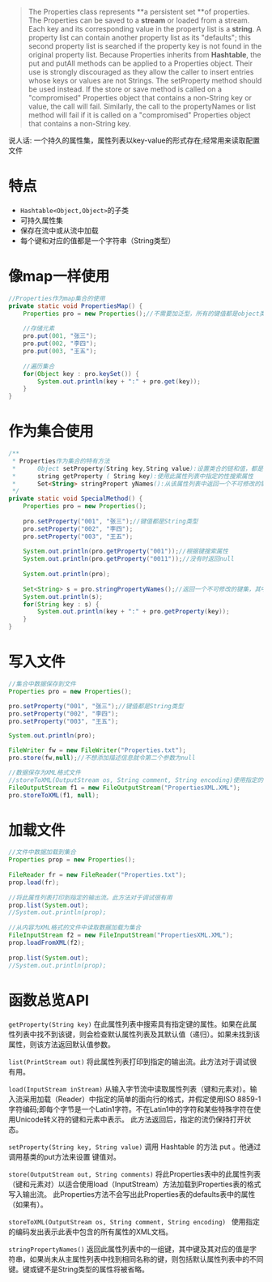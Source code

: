 > The Properties class represents **a persistent set **of properties. The Properties can be saved to a **stream** or loaded from a stream. Each key and its corresponding value in the property list is a **string**.
> A property list can contain another property list as its "defaults"; this second property list is searched if the property key is not found in the original property list.
> Because Properties inherits from **Hashtable**, the put and putAll methods can be applied to a Properties object. Their use is strongly discouraged as they allow the caller to insert entries whose keys or values are not Strings. The setProperty method should be used instead. If the store or save method is called on a "compromised" Properties object that contains a non-String key or value, the call will fail. Similarly, the call to the propertyNames or list method will fail if it is called on a "compromised" Properties object that contains a non-String key.

说人话: 一个持久的属性集，属性列表以key-value的形式存在;经常用来读取配置文件

# 特点

- `Hashtable<Object,Object>`的子类
- 可持久属性集
- 保存在流中或从流中加载
- 每个键和对应的值都是一个字符串（String类型）

# 像map一样使用
```java
//Properties作为map集合的使用
private static void PropertiesMap() {
	Properties pro = new Properties();//不需要加泛型，所有的键值都是object类型
	
	//存储元素
	pro.put(001, "张三");
	pro.put(002, "李四");
	pro.put(003, "王五");
	
	//遍历集合
	for(Object key : pro.keySet()) {
		System.out.println(key + ":" + pro.get(key));
	}
}
```

# 作为集合使用
```java
/**
 * Properties作为集合的特有方法
 * 		0bject setProperty(String key,String value):设置类合的链和值，都是String类型，底层调用Hashtable方法put
 * 		string getProperty ( String key):使用此属性列表中指定的性搜索属性
 * 		Set<String> stringPropert yNames():从该属性列表中返回一个不可修改的键集，其中键及其对应的值是字符串
 */
private static void SpecialMethod() {
	Properties pro = new Properties();
	
	pro.setProperty("001", "张三");//键值都是String类型
	pro.setProperty("002", "李四");
	pro.setProperty("003", "王五");
		
	System.out.println(pro.getProperty("001"));//根据键搜索属性
	System.out.println(pro.getProperty("0011"));//没有时返回null
	
	System.out.println(pro);
	
	Set<String> s = pro.stringPropertyNames();//返回一个不可修改的键集，其中键及其对应的值是字符串
	System.out.println(s);
	for(String key : s) {
		System.out.println(key + ":" + pro.getProperty(key));
	}
}
```

# 写入文件
```java
//集合中数据保存到文件
Properties pro = new Properties();

pro.setProperty("001", "张三");//键值都是String类型
pro.setProperty("002", "李四");
pro.setProperty("003", "王五");

System.out.println(pro);

FileWriter fw = new FileWriter("Properties.txt");
pro.store(fw,null);//不想添加描述信息就令第二个参数为null

//数据保存为XML格式文件
//storeToXML(OutputStream os, String comment, String encoding)使用指定的编码方式表示此表中包含的所有属性的XML文档
FileOutputStream f1 = new FileOutputStream("PropertiesXML.XML");
pro.storeToXML(f1, null);
```

# 加载文件
```java
//文件中数据加载到集合
Properties prop = new Properties();
	
FileReader fr = new FileReader("Properties.txt");
prop.load(fr);
	
//将此属性列表打印到指定的输出流。此方法对于调试很有用
prop.list(System.out);
//System.out.println(prop);
 
//从内容为XML格式的文件中读取数据加载为集合
FileInputStream f2 = new FileInputStream("PropertiesXML.XML");
prop.loadFromXML(f2);
 
prop.list(System.out);
//System.out.println(prop);
```

# 函数总览API
`getProperty(String key)`
在此属性列表中搜索具有指定键的属性。如果在此属性列表中找不到该键，则会检查默认属性列表及其默认值（递归）。如果未找到该属性，则该方法返回默认值参数。

`list(PrintStream out)`
将此属性列表打印到指定的输出流。此方法对于调试很有用。

`load(InputStream inStream)` 
从输入字节流中读取属性列表（键和元素对）。输入流采用加载（Reader）中指定的简单的面向行的格式，并假定使用ISO 8859-1字符编码;即每个字节是一个Latin1字符。不在Latin1中的字符和某些特殊字符在使用Unicode转义符的键和元素中表示。 此方法返回后，指定的流仍保持打开状态。

`setProperty(String key, String value)` 
调用 Hashtable 的方法 put 。他通过调用基类的put方法来设置 键值对。

`store(OutputStream out, String comments)` 
将此Properties表中的此属性列表（键和元素对）以适合使用load（InputStream）方法加载到Properties表的格式写入输出流。 此Properties方法不会写出此Properties表的defaults表中的属性（如果有）。

`storeToXML(OutputStream os, String comment, String encoding) `
使用指定的编码发出表示此表中包含的所有属性的XML文档。

`stringPropertyNames()` 
返回此属性列表中的一组键，其中键及其对应的值是字符串，如果尚未从主属性列表中找到相同名称的键，则包括默认属性列表中的不同键。键或键不是String类型的属性将被省略。
